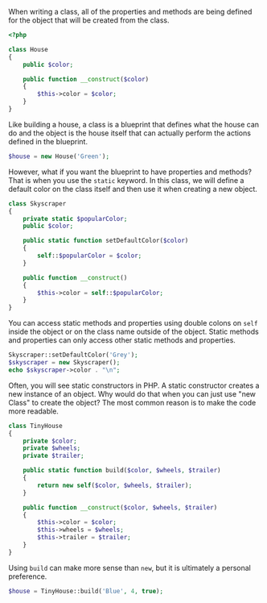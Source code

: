 When writing a class, all of the properties and methods are being defined for the object
that will be created from the class.
```php
<?php

class House
{
    public $color;

    public function __construct($color)
    {
        $this->color = $color;
    }
}
```

Like building a house, a class is a blueprint that
defines what the house can do and the object is the house itself that can actually
perform the actions defined in the blueprint.
```php
$house = new House('Green');
```

However, what if you want the blueprint to have properties and methods?
That is when you use the `static` keyword. In this class, we will define a default color
on the class itself and then use it when creating a new object.
```php
class Skyscraper
{
    private static $popularColor;
    public $color;

    public static function setDefaultColor($color)
    {
        self::$popularColor = $color;
    }

    public function __construct()
    {
        $this->color = self::$popularColor;
    }
}
```

You can access static methods and properties using double colons on `self` inside the object
or on the class name outside of the object. Static methods and properties can only access
other static methods and properties.
```php
Skyscraper::setDefaultColor('Grey');
$skyscraper = new Skyscraper();
echo $skyscraper->color . "\n";
```

Often, you will see static constructors in PHP.
A static constructor creates a new instance of an object. Why would do that when you can just use "new Class" to create
the object? The most common reason is to make the code more readable.
```php
class TinyHouse
{
    private $color;
    private $wheels;
    private $trailer;

    public static function build($color, $wheels, $trailer)
    {
        return new self($color, $wheels, $trailer);
    }

    public function __construct($color, $wheels, $trailer)
    {
        $this->color = $color;
        $this->wheels = $wheels;
        $this->trailer = $trailer;
    }
}
```

Using `build` can make more sense than `new`, but it is ultimately a personal preference.
```php
$house = TinyHouse::build('Blue', 4, true);
```

